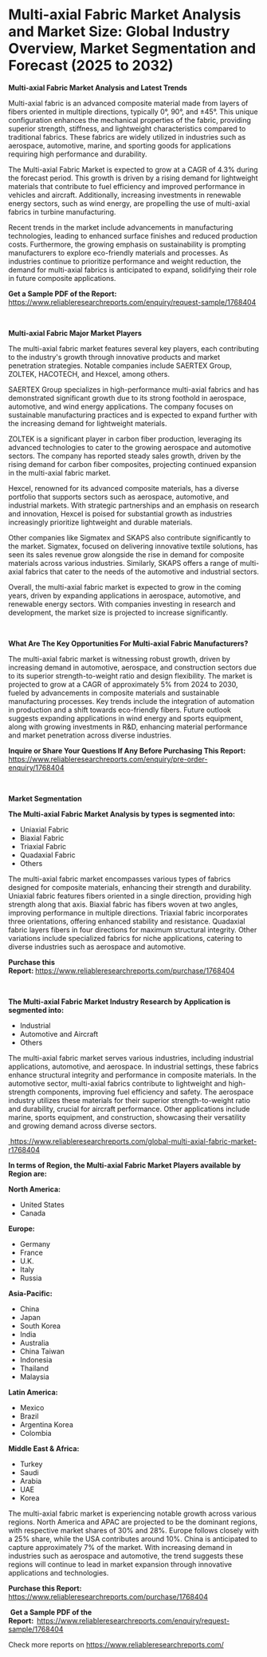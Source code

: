 <p><h1>Multi-axial Fabric Market Analysis and Market Size: Global Industry Overview, Market Segmentation and Forecast (2025 to 2032)</h1></p><p><strong>Multi-axial Fabric Market Analysis and Latest Trends</strong></p>
<p><p>Multi-axial fabric is an advanced composite material made from layers of fibers oriented in multiple directions, typically 0°, 90°, and ±45°. This unique configuration enhances the mechanical properties of the fabric, providing superior strength, stiffness, and lightweight characteristics compared to traditional fabrics. These fabrics are widely utilized in industries such as aerospace, automotive, marine, and sporting goods for applications requiring high performance and durability.</p><p>The Multi-axial Fabric Market is expected to grow at a CAGR of 4.3% during the forecast period. This growth is driven by a rising demand for lightweight materials that contribute to fuel efficiency and improved performance in vehicles and aircraft. Additionally, increasing investments in renewable energy sectors, such as wind energy, are propelling the use of multi-axial fabrics in turbine manufacturing. </p><p>Recent trends in the market include advancements in manufacturing technologies, leading to enhanced surface finishes and reduced production costs. Furthermore, the growing emphasis on sustainability is prompting manufacturers to explore eco-friendly materials and processes. As industries continue to prioritize performance and weight reduction, the demand for multi-axial fabrics is anticipated to expand, solidifying their role in future composite applications.</p></p>
<p><strong>Get a Sample PDF of the Report:&nbsp;</strong> <a href="https://www.reliableresearchreports.com/enquiry/request-sample/1768404?utm_campaign=2225&utm_medium=2&utm_source=Github&utm_content=ia&utm_term=02022025&utm_id=multi-axial-fabric">https://www.reliableresearchreports.com/enquiry/request-sample/1768404</a></p>
<p>&nbsp;</p>
<p><strong>Multi-axial Fabric Major Market Players</strong></p>
<p><p>The multi-axial fabric market features several key players, each contributing to the industry's growth through innovative products and market penetration strategies. Notable companies include SAERTEX Group, ZOLTEK, HACOTECH, and Hexcel, among others.</p><p>SAERTEX Group specializes in high-performance multi-axial fabrics and has demonstrated significant growth due to its strong foothold in aerospace, automotive, and wind energy applications. The company focuses on sustainable manufacturing practices and is expected to expand further with the increasing demand for lightweight materials.</p><p>ZOLTEK is a significant player in carbon fiber production, leveraging its advanced technologies to cater to the growing aerospace and automotive sectors. The company has reported steady sales growth, driven by the rising demand for carbon fiber composites, projecting continued expansion in the multi-axial fabric market.</p><p>Hexcel, renowned for its advanced composite materials, has a diverse portfolio that supports sectors such as aerospace, automotive, and industrial markets. With strategic partnerships and an emphasis on research and innovation, Hexcel is poised for substantial growth as industries increasingly prioritize lightweight and durable materials.</p><p>Other companies like Sigmatex and SKAPS also contribute significantly to the market. Sigmatex, focused on delivering innovative textile solutions, has seen its sales revenue grow alongside the rise in demand for composite materials across various industries. Similarly, SKAPS offers a range of multi-axial fabrics that cater to the needs of the automotive and industrial sectors.</p><p>Overall, the multi-axial fabric market is expected to grow in the coming years, driven by expanding applications in aerospace, automotive, and renewable energy sectors. With companies investing in research and development, the market size is projected to increase significantly.</p></p>
<p>&nbsp;</p>
<p><strong>What Are The Key Opportunities For Multi-axial Fabric Manufacturers?</strong></p>
<p><p>The multi-axial fabric market is witnessing robust growth, driven by increasing demand in automotive, aerospace, and construction sectors due to its superior strength-to-weight ratio and design flexibility. The market is projected to grow at a CAGR of approximately 5% from 2024 to 2030, fueled by advancements in composite materials and sustainable manufacturing processes. Key trends include the integration of automation in production and a shift towards eco-friendly fibers. Future outlook suggests expanding applications in wind energy and sports equipment, along with growing investments in R&D, enhancing material performance and market penetration across diverse industries.</p></p>
<p><strong>Inquire or Share Your Questions If Any Before Purchasing This Report:</strong> <a href="https://www.reliableresearchreports.com/enquiry/pre-order-enquiry/1768404?utm_campaign=2225&utm_medium=2&utm_source=Github&utm_content=ia&utm_term=02022025&utm_id=multi-axial-fabric">https://www.reliableresearchreports.com/enquiry/pre-order-enquiry/1768404</a></p>
<p>&nbsp;</p>
<p><strong>Market Segmentation</strong></p>
<p><strong>The Multi-axial Fabric Market Analysis by types is segmented into:</strong></p>
<p><ul><li>Uniaxial Fabric</li><li>Biaxial Fabric</li><li>Triaxial Fabric</li><li>Quadaxial Fabric</li><li>Others</li></ul></p>
<p><p>The multi-axial fabric market encompasses various types of fabrics designed for composite materials, enhancing their strength and durability. Uniaxial fabric features fibers oriented in a single direction, providing high strength along that axis. Biaxial fabric has fibers woven at two angles, improving performance in multiple directions. Triaxial fabric incorporates three orientations, offering enhanced stability and resistance. Quadaxial fabric layers fibers in four directions for maximum structural integrity. Other variations include specialized fabrics for niche applications, catering to diverse industries such as aerospace and automotive.</p></p>
<p><strong>Purchase this Report:&nbsp;</strong><a href="https://www.reliableresearchreports.com/purchase/1768404?utm_campaign=2225&utm_medium=2&utm_source=Github&utm_content=ia&utm_term=02022025&utm_id=multi-axial-fabric">https://www.reliableresearchreports.com/purchase/1768404</a></p>
<p>&nbsp;</p>
<p><strong>The Multi-axial Fabric Market Industry Research by Application is segmented into:</strong></p>
<p><ul><li>Industrial</li><li>Automotive and Aircraft</li><li>Others</li></ul></p>
<p><p>The multi-axial fabric market serves various industries, including industrial applications, automotive, and aerospace. In industrial settings, these fabrics enhance structural integrity and performance in composite materials. In the automotive sector, multi-axial fabrics contribute to lightweight and high-strength components, improving fuel efficiency and safety. The aerospace industry utilizes these materials for their superior strength-to-weight ratio and durability, crucial for aircraft performance. Other applications include marine, sports equipment, and construction, showcasing their versatility and growing demand across diverse sectors.</p></p>
<p><a href="https://www.reliableresearchreports.com/global-multi-axial-fabric-market-r1768404?utm_campaign=2225&utm_medium=2&utm_source=Github&utm_content=ia&utm_term=02022025&utm_id=multi-axial-fabric">&nbsp;https://www.reliableresearchreports.com/global-multi-axial-fabric-market-r1768404</a></p>
<p><strong>In terms of Region, the Multi-axial Fabric Market Players available by Region are:</strong></p>
<p>
    <p> <strong> North America: </strong>
        <ul>
            <li>United States</li>
            <li>Canada</li>
        </ul>
        </p> 
    <p> <strong> Europe: </strong>
        <ul>
            <li>Germany</li>
            <li>France</li>
            <li>U.K.</li>
            <li>Italy</li>
            <li>Russia</li>
        </ul>
        </p> 
    <p> <strong> Asia-Pacific: </strong>
        <ul>
            <li>China</li>
            <li>Japan</li>
            <li>South Korea</li>
            <li>India</li>
            <li>Australia</li>
            <li>China Taiwan</li>
            <li>Indonesia</li>
            <li>Thailand</li>
            <li>Malaysia</li>
        </ul>
        </p> 
    <p> <strong> Latin America: </strong>
        <ul>
            <li>Mexico</li>
            <li>Brazil</li>
            <li>Argentina Korea</li>
            <li>Colombia</li>
        </ul>
        </p> 
    <p> <strong> Middle East & Africa: </strong>
        <ul>
            <li>Turkey</li>
            <li>Saudi</li>
            <li>Arabia</li>
            <li>UAE</li>
            <li>Korea</li>
        </ul>
    </p>
    </p>
<p><p>The multi-axial fabric market is experiencing notable growth across various regions. North America and APAC are projected to be the dominant regions, with respective market shares of 30% and 28%. Europe follows closely with a 25% share, while the USA contributes around 10%. China is anticipated to capture approximately 7% of the market. With increasing demand in industries such as aerospace and automotive, the trend suggests these regions will continue to lead in market expansion through innovative applications and technologies.</p></p>
<p><strong>Purchase this Report: </strong><a href="https://www.reliableresearchreports.com/purchase/1768404?utm_campaign=2225&utm_medium=2&utm_source=Github&utm_content=ia&utm_term=02022025&utm_id=multi-axial-fabric">https://www.reliableresearchreports.com/purchase/1768404</a></p>
<p>&nbsp;<strong>Get a Sample PDF of the Report:&nbsp;&nbsp;</strong><a href="https://www.reliableresearchreports.com/enquiry/request-sample/1768404?utm_campaign=2225&utm_medium=2&utm_source=Github&utm_content=ia&utm_term=02022025&utm_id=multi-axial-fabric">https://www.reliableresearchreports.com/enquiry/request-sample/1768404</a></p>
<p><strong></strong></p>
<p>Check more reports on <a href="https://www.reliableresearchreports.com/?utm_campaign=2225&utm_medium=2&utm_source=Github&utm_content=ia&utm_term=02022025&utm_id=multi-axial-fabric">https://www.reliableresearchreports.com/</a></p>